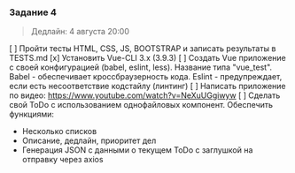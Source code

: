 ### Задание 4
>Дедлайн: 4 августа 20:00

[ ] Пройти тесты HTML, CSS, JS, BOOTSTRAP и записать результаты в TESTS.md
[x] Установить Vue-CLI 3.x (3.9.3)
[ ] Создать Vue приложение с своей конфигурацией (babel, eslint, less). Название типа "vue_test". Babel - обеспечивает кроссбраузерность кода. Eslint - предупреждает, если есть несоответствие кодстайлу (линтинг) 
[ ] Написать приложение по видео: https://www.youtube.com/watch?v=NeXuUGgiwyw
[ ] Сделать свой ToDo с использованием однофайловых компонент. Обеспечить функциями: 
- Несколько списков 
- Описание, дедлайн, приоритет дел 
- Генерация JSON с данными о текущем ToDo с заглушкой на отправку через axios 

